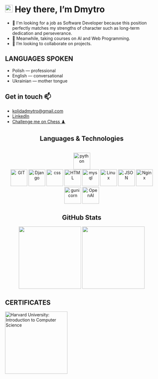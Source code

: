 # <img src="https://media.giphy.com/media/hvRJCLFzcasrR4ia7z/giphy.gif" width="25px"> Hey there, I’m Dmytro
- 👀 I'm looking for a job as Software Developer because this position perfectly matches my strengths of character such as long-term dedication and perseverance.
- 🌱 Meanwhile, taking courses on AI and Web Programming.
- 💞️ I’m looking to collaborate on projects.

## LANGUAGES SPOKEN
- Polish — professional
- English — conversational
- Ukrainian — mother tongue

## Get in touch 📫 
- kolidadmytro@gmail.com
- [LinkedIn](https://www.linkedin.com/in/dmytro-kolida/)
- [Challenge me on Chess ♟️](https://www.chess.com/member/dimitrk)

<h2 align="center">Languages & Technologies</h2>
<p align="center">
    <br>
    <img src="https://www.vectorlogo.zone/logos/python/python-icon.svg" alt="python" height="55"/>
    <br>
    <img src="https://www.vectorlogo.zone/logos/git-scm/git-scm-icon.svg" alt="GIT" height="55"/>
    <img src="https://www.vectorlogo.zone/logos/djangoproject/djangoproject-ar21.svg" alt="Django" height="55"/>
    <img src="https://www.vectorlogo.zone/logos/w3_css/w3_css-icon.svg" alt="css" height="55"/>
    <img src="https://www.vectorlogo.zone/logos/w3_html5/w3_html5-icon.svg" alt="HTML" height="55"/>
    <img src="https://www.vectorlogo.zone/logos/mysql/mysql-icon.svg" alt="mysql" height="55"/>
    <img src="https://www.vectorlogo.zone/logos/linux/linux-icon.svg" alt="Linux" height="55"/>
    <img src="https://www.vectorlogo.zone/logos/json/json-ar21.svg" alt="JSON" height="55"/>
    <img src="https://www.vectorlogo.zone/logos/nginx/nginx-ar21.svg" alt="Nginx" height="55"/>
    <img src="https://www.vectorlogo.zone/logos/gunicorn/gunicorn-ar21.svg" alt="gunicorn" height="55"/>
    <img src="https://upload.wikimedia.org/wikipedia/commons/4/4d/OpenAI_Logo.svg" alt="OpenAI" height="55"/>

</p>
<h2 align="center">GitHub Stats </h2>
<p align="center">
    <img src="https://github-readme-stats.vercel.app/api/top-langs/?username=Dymirt&title_color=ffffff&text_color=c9cacc&icon_color=2bbc8a&bg_color=0F1116&count_private=true" height="205"/>
    <img src="https://github-readme-stats.vercel.app/api?username=Dymirt&show_icons=true&line_height=27&count_private=true&title_color=ffffff&text_color=c9cacc&icon_color=F5BF4F&bg_color=0F1116" height="205"/>
</p>

## CERTIFICATES
<a href='https://certificates.cs50.io/e3156b0b-3077-4200-a1b1-9ab3191bf047.pdf?size=letter'>
<img src="https://certificates.cs50.io/e3156b0b-3077-4200-a1b1-9ab3191bf047.png" height="205" alt='Harvard University: Introduction to Computer Science'>
</a>
